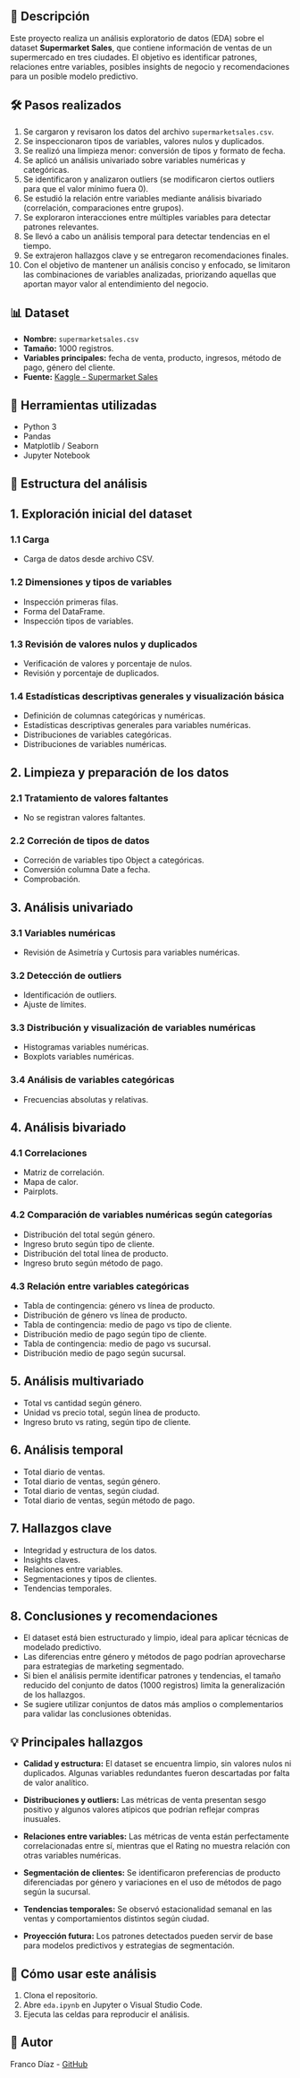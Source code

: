 
## 📌 Descripción

Este proyecto realiza un análisis exploratorio de datos (EDA) sobre el dataset **Supermarket Sales**, que contiene información de ventas de un supermercado en tres ciudades. El objetivo es identificar patrones, relaciones entre variables, posibles insights de negocio y recomendaciones para un posible modelo predictivo.


## 🛠️ Pasos realizados

1. Se cargaron y revisaron los datos del archivo `supermarketsales.csv`.
2. Se inspeccionaron tipos de variables, valores nulos y duplicados.
3. Se realizó una limpieza menor: conversión de tipos y formato de fecha.
4. Se aplicó un análisis univariado sobre variables numéricas y categóricas.
5. Se identificaron y analizaron outliers (se modificaron ciertos outliers para que el valor mínimo fuera 0).
6. Se estudió la relación entre variables mediante análisis bivariado (correlación, comparaciones entre grupos).
7. Se exploraron interacciones entre múltiples variables para detectar patrones relevantes.
8. Se llevó a cabo un análisis temporal para detectar tendencias en el tiempo.
9. Se extrajeron hallazgos clave y se entregaron recomendaciones finales.
10. Con el objetivo de mantener un análisis conciso y enfocado, se limitaron las combinaciones de variables analizadas, priorizando aquellas que aportan mayor valor al entendimiento del negocio.


## 📊 Dataset

- **Nombre:** `supermarketsales.csv`
- **Tamaño:** 1000 registros.
- **Variables principales:** fecha de venta, producto, ingresos, método de pago, género del cliente.
- **Fuente:** [Kaggle - Supermarket Sales](https://www.kaggle.com/datasets/faresashraf1001/supermarket-sales)


## 📌 Herramientas utilizadas


- Python 3
- Pandas
- Matplotlib / Seaborn
- Jupyter Notebook


## 🧪 Estructura del análisis


## 1. Exploración inicial del dataset

### 1.1 Carga

- Carga de datos desde archivo CSV.

### 1.2 Dimensiones y tipos de variables

- Inspección primeras filas.
- Forma del DataFrame.
- Inspección tipos de variables.

### 1.3 Revisión de valores nulos y duplicados

- Verificación de valores y porcentaje de nulos.
- Revisión y porcentaje de duplicados.

### 1.4 Estadísticas descriptivas generales y visualización básica

- Definición de columnas categóricas y numéricas.
- Estadísticas descriptivas generales para variables numéricas.
- Distribuciones de variables categóricas.
- Distribuciones de variables numéricas.


## 2. Limpieza y preparación de los datos

### 2.1 Tratamiento de valores faltantes

- No se registran valores faltantes.

### 2.2 Correción de tipos de datos

- Correción de variables tipo Object a categóricas.
- Conversión columna Date a fecha.
- Comprobación.


## 3. Análisis univariado

### 3.1 Variables numéricas

- Revisión de Asimetría y Curtosis para variables numéricas.

### 3.2 Detección de outliers

- Identificación de outliers.
- Ajuste de límites.

### 3.3 Distribución y visualización de variables numéricas

- Histogramas variables numéricas.
- Boxplots variables numéricas.

### 3.4 Análisis de variables categóricas

- Frecuencias absolutas y relativas.


## 4. Análisis bivariado

### 4.1 Correlaciones

- Matriz de correlación.
- Mapa de calor.
- Pairplots.

### 4.2 Comparación de variables numéricas según categorías

- Distribución del total según género.
- Ingreso bruto según tipo de cliente.
- Distribución del total línea de producto.
- Ingreso bruto según método de pago.

### 4.3 Relación entre variables categóricas

- Tabla de contingencia: género vs línea de producto.
- Distribución de género vs línea de producto.
- Tabla de contingencia: medio de pago vs tipo de cliente.
- Distribución medio de pago según tipo de cliente.
- Tabla de contingencia: medio de pago vs sucursal.
- Distribución medio de pago según sucursal.


## 5. Análisis multivariado

- Total vs cantidad según género.
- Unidad vs precio total, según línea de producto.
- Ingreso bruto vs rating, según tipo de cliente.


## 6. Análisis temporal

- Total diario de ventas.
- Total diario de ventas, según género.
- Total diario de ventas, según ciudad.
- Total diario de ventas, según método de pago.


## 7. Hallazgos clave

- Integridad y estructura de los datos.
- Insights claves.
- Relaciones entre variables.
- Segmentaciones y tipos de clientes.
- Tendencias temporales.


## 8. Conclusiones y recomendaciones

- El dataset está bien estructurado y limpio, ideal para aplicar técnicas de modelado predictivo.
- Las diferencias entre género y métodos de pago podrían aprovecharse para estrategias de marketing segmentado.
- Si bien el análisis permite identificar patrones y tendencias, el tamaño reducido del conjunto de datos (1000 registros) limita la generalización de los hallazgos.
- Se sugiere utilizar conjuntos de datos más amplios o complementarios para validar las conclusiones obtenidas.


## 💡 Principales hallazgos


- **Calidad y estructura:** El dataset se encuentra limpio, sin valores nulos ni duplicados. Algunas variables redundantes fueron descartadas por falta de valor analítico.

- **Distribuciones y outliers:** Las métricas de venta presentan sesgo positivo y algunos valores atípicos que podrían reflejar compras inusuales.

- **Relaciones entre variables:** Las métricas de venta están perfectamente correlacionadas entre sí, mientras que el Rating no muestra relación con otras variables numéricas.

- **Segmentación de clientes:** Se identificaron preferencias de producto diferenciadas por género y variaciones en el uso de métodos de pago según la sucursal.

- **Tendencias temporales:** Se observó estacionalidad semanal en las ventas y comportamientos distintos según ciudad.

- **Proyección futura:** Los patrones detectados pueden servir de base para modelos predictivos y estrategias de segmentación.


## 🚀 Cómo usar este análisis


1. Clona el repositorio.
2. Abre `eda.ipynb` en Jupyter o Visual Studio Code.
3. Ejecuta las celdas para reproducir el análisis.


## 📌 Autor


Franco Díaz - [GitHub](https://github.com/cofran6)
